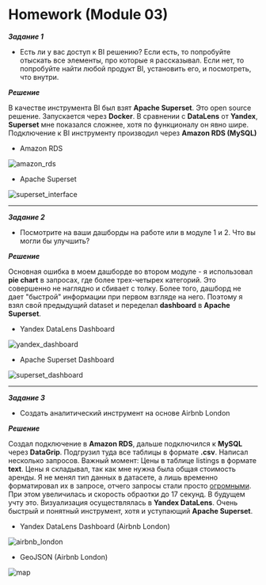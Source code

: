 # Homework (Module 03)

***Задание 1***

- Есть ли у вас доступ к BI решению? Если есть, то попробуйте отыскать все элементы, про которые я рассказывал. Если нет, то попробуйте найти любой продукт BI, установить его, и посмотреть, что внутри.

***Решение***

В качестве инструмента BI был взят **Apache Superset**. Это open source решение. Запускается через **Docker**. В сравнении с **DataLens** от **Yandex**,  **Superset** мне показался сложнее, хотя по функционалу он явно шире. Подключение к BI инструменту производил через **Amazon RDS (MySQL)**

- Amazon RDS

![amazon_rds](https://github.com/halltape/data-engineering/blob/develop/DE-101%20Modules/Module03/Homework03/png/amazon_rds.png)

- Apache Superset

![superset_interface](https://github.com/halltape/data-engineering/blob/develop/DE-101%20Modules/Module03/Homework03/png/superset_interface.png)

***

***Задание 2***

- Посмотрите на ваши дашборды на работе или в модуле 1 и 2. Что вы могли бы улучшить?

***Решение***

Основная ошибка в моем дашборде во втором модуле - я использовал **pie chart** в запросах, где более трех-четырех категорий. Это совершенно не наглядно и сбивает с толку. Более того, дашборд не дает "быстрой" информации при первом взгляде на него. Поэтому я взял свой предыдущий dataset и переделал **dashboard** в **Apache Superset**.

- Yandex DataLens Dashboard

![yandex_dashboard](https://github.com/halltape/data-engineering/blob/develop/DE-101%20Modules/Module03/Homework03/png/yandex_dashboard.png)


- Apache Superset Dashboard

![superset_dashboard](https://github.com/halltape/data-engineering/blob/develop/DE-101%20Modules/Module03/Homework03/png/superset_dashboard.png)

***

***Задание 3***

- Создать аналитический инструмент на основе Airbnb London

***Решение***

Создал подключение в **Amazon RDS**, дальше подключился к **MySQL** через **DataGrip**. Подгрузил туда все таблицы в формате **.csv**. Написал несколько запросов. Важный момент: Цены в таблице listings в формате **text**. Цены я складывал, так как мне нужна была общая стоимость аренды. Я не менял тип данных в датасете, а лишь временно форматировал их в запросе, отчего запросы стали просто [огромными](https://github.com/halltape/data-engineering/blob/develop/DE-101%20Modules/Module03/Homework03/airbnb_sql/airbnb.sql). При этом увеличилась и скорость обраотки до 17 секунд. В будущем учту это. Визуализация осуществлялась в **Yandex DataLens**. Очень быстрый и понятный инструмент, хотя и уступающий **Apache Superset**. 


- Yandex DataLens Dashboard (Airbnb London)

![airbnb_london](https://github.com/halltape/data-engineering/blob/develop/DE-101%20Modules/Module03/Homework03/png/airbnb_london_aws.png)

- GeoJSON (Airbnb London)

![map](https://github.com/halltape/data-engineering/blob/develop/DE-101%20Modules/Module03/Homework03/png/map_london.png)
